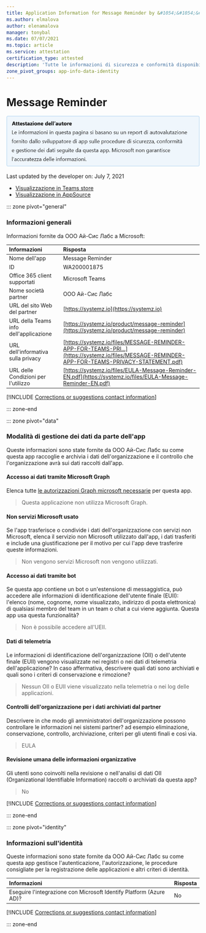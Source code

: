 ```yaml
---
title: Application Information for Message Reminder by &#1054;&#1054;&#1054; &#1040;&#1081;-&#1057;&#1080;&#1089; &#1051;&#1072;&#1073;&#1089;
ms.author: elmalova
author: elenamalova
manager: tonybal
ms.date: 07/07/2021
ms.topic: article
ms.service: attestation
certification_type: attested
description: 'Tutte le informazioni di sicurezza e conformità disponibili per Il promemoria dei messaggi, i criteri di gestione dei dati, le informazioni del catalogo app Microsoft Cloud App Security e le informazioni sulla sicurezza/conformità nel Registro di sistema CSA STAR.'
zone_pivot_groups: app-info-data-identity
---
```

# <a name="message-reminder"></a>Message Reminder

<p></p>
<img alt="Publisher Attestation: The information on this page is based on a self-assessment report provided by the app developer on the security, compliance, and data handling practices followed by this app. Microsoft makes no guarantees regarding the accuracy of the information." src="../media/attested.png" width="650" />
<p>Last updated by the developer on: July 7, 2021</p>

* <a href="https://teams.microsoft.com/l/app/fdadca1f-9c57-4df6-84ff-8654e6446527" target="_blank">Visualizzazione in Teams store</a>
* <a href="https://appsource.microsoft.com/product/office/WA200001875" target="_blank">Visualizzazione in AppSource</a>

::: zone pivot="general"

### <a name="general-information"></a>Informazioni generali

Informazioni fornite da &#1054;&#1054;&#1054; &#1040;&#1081;-&#1057;&#1080;&#1089; &#1051;&#1072;&#1073;&#1089; a Microsoft:

| **Informazioni** | **Risposta** |
|:----------------|:-------------|
| Nome dell'app | Message Reminder |
| ID | WA200001875 |
| Office 365 client supportati | Microsoft Teams |
| Nome società partner | &#1054;&#1054;&#1054; &#1040;&#1081;-&#1057;&#1080;&#1089; &#1051;&#1072;&#1073;&#1089; |
| URL del sito Web del partner | [https://systemz.io](https://systemz.io) |
| URL della Teams info dell'applicazione | [https://systemz.io/product/message-reminder](https://systemz.io/product/message-reminder) |
| URL dell'informativa sulla privacy | [https://systemz.io/files/MESSAGE-REMINDER-APP-FOR-TEAMS-PRI...](https://systemz.io/files/MESSAGE-REMINDER-APP-FOR-TEAMS-PRIVACY-STATEMENT.pdf) |
| URL delle Condizioni per l'utilizzo | [https://systemz.io/files/EULA-Message-Reminder-EN.pdf](https://systemz.io/files/EULA-Message-Reminder-EN.pdf) |

 [!INCLUDE [Corrections or suggestions contact information](../includes/corrections-or-suggestions.md)]

::: zone-end

::: zone pivot="data"

### <a name="how-the-app-handles-data"></a>Modalità di gestione dei dati da parte dell'app

Queste informazioni sono state fornite da &#1054;&#1054;&#1054; &#1040;&#1081;-&#1057;&#1080;&#1089; &#1051;&#1072;&#1073;&#1089; su come questa app raccoglie e archivia i dati dell'organizzazione e il controllo che l'organizzazione avrà sui dati raccolti dall'app.

#### <a name="data-access-using-microsoft-graph"></a>Accesso ai dati tramite Microsoft Graph

Elenca tutte [le autorizzazioni Graph microsoft necessarie](/graph/permissions-reference) per questa app.

>Questa applicazione non utilizza Microsoft Graph.


#### <a name="non-microsoft-services-used"></a>Non servizi Microsoft usato

Se l'app trasferisce o condivide i dati dell'organizzazione con servizi non Microsoft, elenca il servizio non Microsoft utilizzato dall'app, i dati trasferiti e include una giustificazione per il motivo per cui l'app deve trasferire queste informazioni.

>Non vengono servizi Microsoft non vengono utilizzati.

#### <a name="data-access-via-bots"></a>Accesso ai dati tramite bot

Se questa app contiene un bot o un'estensione di messaggistica, può accedere alle informazioni di identificazione dell'utente finale (EUII): l'elenco (nome, cognome, nome visualizzato, indirizzo di posta elettronica) di qualsiasi membro del team in un team o chat a cui viene aggiunta. Questa app usa questa funzionalità?

>Non è possibile accedere all'UEII.


#### <a name="telemetry-data"></a>Dati di telemetria

Le informazioni di identificazione dell'organizzazione (OII) o dell'utente finale (EUII) vengono visualizzate nei registri o nei dati di telemetria dell'applicazione? In caso affermativa, descrivere quali dati sono archiviati e quali sono i criteri di conservazione e rimozione?

>Nessun OII o EUII viene visualizzato nella telemetria o nei log delle applicazioni.

#### <a name="organizational-controls-for-data-stored-by-partner"></a>Controlli dell'organizzazione per i dati archiviati dal partner

Descrivere in che modo gli amministratori dell'organizzazione possono controllare le informazioni nei sistemi partner? ad esempio eliminazione, conservazione, controllo, archiviazione, criteri per gli utenti finali e così via.

>EULA

#### <a name="human-review-of-organizational-information"></a>Revisione umana delle informazioni organizzative

Gli utenti sono coinvolti nella revisione o nell'analisi di dati OII (Organizational Identifiable Information) raccolti o archiviati da questa app?

>No

[!INCLUDE [Corrections or suggestions contact information](../includes/corrections-or-suggestions.md)]

::: zone-end

::: zone pivot="identity"

### <a name="identity-information"></a>Informazioni sull'identità

Queste informazioni sono state fornite da &#1054;&#1054;&#1054; &#1040;&#1081;-&#1057;&#1080;&#1089; &#1051;&#1072;&#1073;&#1089; su come questa app gestisce l'autenticazione, l'autorizzazione, le procedure consigliate per la registrazione delle applicazioni e altri criteri di identità.

| **Informazioni** | **Risposta** |
|:----------------|:-------------|
| Eseguire l'integrazione con Microsoft Identify Platform (Azure AD)?  | No |

[!INCLUDE [Corrections or suggestions contact information](../includes/corrections-or-suggestions.md)]

::: zone-end
